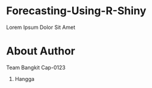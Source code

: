 # Forecasting-Using-R-Shiny

Lorem Ipsum Dolor Sit Amet

# About Author
Team Bangkit Cap-0123
1. Hangga
